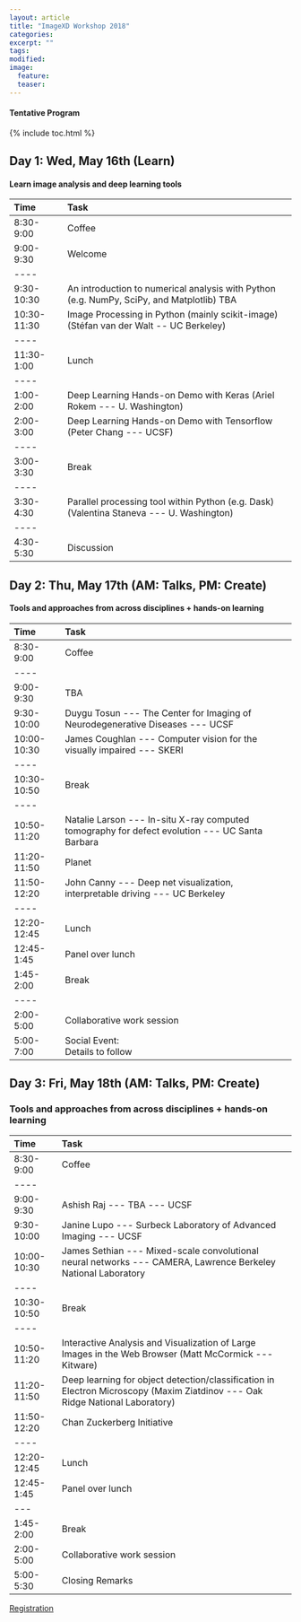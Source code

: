 ```yaml
---
layout: article
title: "ImageXD Workshop 2018"
categories:
excerpt: ""
tags:
modified:
image:
  feature:
  teaser:  
---
```


#### Tentative Program

{% include toc.html %}

## Day 1: Wed, May 16th (Learn)

#### Learn image analysis and deep learning tools

| Time        | Task    |
|:------------|:--------|
| 8:30-9:00   | <span class="badge warning">Coffee</span>|
| 9:00-9:30   | Welcome |
|----
| 9:30-10:30  | An introduction to numerical analysis with Python (e.g. NumPy, SciPy, and Matplotlib) TBA |
| 10:30-11:30 | Image Processing in Python (mainly scikit-image) (Stéfan van der Walt -- UC Berkeley) |
|----
| 11:30-1:00  | <span class="badge warning">Lunch</span>   |
|----
| 1:00-2:00   | Deep Learning Hands-on Demo with Keras (Ariel Rokem --- U. Washington)    |
| 2:00-3:00   | Deep Learning Hands-on Demo with Tensorflow (Peter Chang --- UCSF)  |
|----
| 3:00-3:30   | <span class="badge warning">Break</span>   |
|----
| 3:30-4:30   | Parallel processing tool within Python (e.g. Dask) (Valentina Staneva --- U. Washington) |
|----
| 4:30-5:30   | Discussion |

## Day 2: Thu, May 17th (AM: Talks, PM: Create)

#### Tools and approaches from across disciplines + hands-on learning

| Time        | Task    |
|:------------|:--------|
| 8:30-9:00   | <span class="badge warning">Coffee</span>  |
|----
| 9:00-9:30   | TBA |
| 9:30-10:00  | Duygu Tosun --- The Center for Imaging of Neurodegenerative Diseases  --- UCSF |
| 10:00-10:30 | James Coughlan --- Computer vision for the visually impaired --- SKERI |
|----
| 10:30-10:50  | <span class="badge warning">Break</span>   |
|----
| 10:50-11:20  | Natalie Larson --- In-situ X-ray computed tomography for defect evolution --- UC Santa Barbara |
| 11:20-11:50  | Planet |
| 11:50-12:20  | John Canny --- Deep net visualization, interpretable driving --- UC Berkeley  |
|----
| 12:20-12:45  | <span class="badge warning">Lunch</span>  |
| 12:45-1:45   | <span class="badge success">Panel over lunch</span> |
| 1:45-2:00    | Break |
|----
| 2:00-5:00    | Collaborative work session |
| 5:00-7:00    | <span class="badge danger">Social Event:</span> <br/> Details to follow |


## Day 3: Fri, May 18th (AM: Talks, PM: Create)

### Tools and approaches from across disciplines + hands-on learning


| Time        | Task    |
|:------------|:--------|
| 8:30-9:00   | <span class="badge warning">Coffee</span>  |
|----
| 9:00-9:30   | Ashish Raj --- TBA --- UCSF |
| 9:30-10:00  | Janine Lupo --- Surbeck Laboratory of Advanced Imaging --- UCSF |
| 10:00-10:30 | James Sethian --- Mixed-scale convolutional neural networks --- CAMERA, Lawrence Berkeley National Laboratory |
|----
| 10:30-10:50  | <span class="badge warning">Break</span>   |
|----
| 10:50-11:20  | Interactive Analysis and Visualization of Large Images in the Web Browser (Matt McCormick --- Kitware)  |
| 11:20-11:50  | Deep learning for object detection/classification in Electron Microscopy (Maxim Ziatdinov --- Oak Ridge National Laboratory)  |
| 11:50-12:20  | Chan Zuckerberg Initiative |
|----
| 12:20-12:45  | <span class="badge warning">Lunch</span>  |
| 12:45-1:45   | <span class="badge success">Panel over lunch</span> |
|---
| 1:45-2:00    | Break |
| 2:00-5:00    | Collaborative work session |
| 5:00-5:30    | Closing Remarks |

<a href="https://docs.google.com/forms/d/13gRMnLP3MTd3g6JoxfTZT0vBZqa10dE3Gg5HOwRR82Y/" class="btn"> Registration </a>
